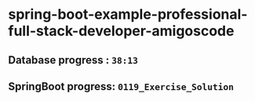 # spring-boot-example-professional-full-stack-developer-amigoscode

## Database progress : `38:13`
## SpringBoot progress: `0119_Exercise_Solution`